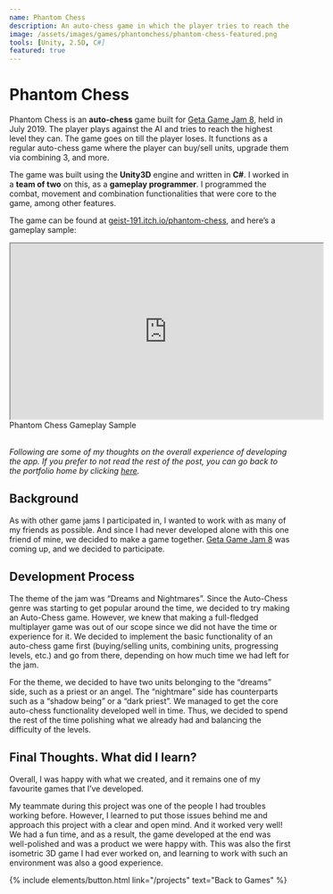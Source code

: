 ```yaml
---
name: Phantom Chess
description: An auto-chess game in which the player tries to reach the highest score they can against the AI.
image: /assets/images/games/phantomchess/phantom-chess-featured.png
tools: [Unity, 2.5D, C#]
featured: true
---
```


# Phantom Chess

Phantom Chess is an **auto-chess** game built for [Geta Game Jam 8](https://itch.io/jam/geta-game-jam-8), held in July 2019. The player plays against the AI and tries to reach the highest level they can. The game goes on till the player loses. It functions as a regular auto-chess game where the player can buy/sell units, upgrade them via combining 3, and more.

The game was built using the **Unity3D** engine and written in **C#**. I worked in a **team of two** on this, as a **gameplay programmer**. I programmed the combat, movement and combination functionalities that were core to the game, among other features.

The game can be found at [geist-191.itch.io/phantom-chess](https://geist-191.itch.io/phantom-chess), and here’s a gameplay sample:

<div class="row">
    <div class="col-sm mt-3 ratio ratio-16x9 center-block">
        <iframe width="560" height="315" src="https://www.youtube.com/embed/SIABluFUO4M" title="Phantom Chess Gameplay Sample" allowfullscreen class="w-80 p-3"></iframe>
    </div>
</div>
<div class="text-center">
    Phantom Chess Gameplay Sample
</div>

<br/>

*Following are some of my thoughts on the overall experience of developing the app. If you prefer to not read the rest of the post, you can go back to the portfolio home by clicking [here](/projects).*



## Background

As with other game jams I participated in, I wanted to work with as many of my friends as possible. And since I had never developed alone with this one friend of mine, we decided to make a game together. [Geta Game Jam 8](https://itch.io/jam/geta-game-jam-8) was coming up, and we decided to participate.

## Development Process

The theme of the jam was “Dreams and Nightmares”. Since the Auto-Chess genre was starting to get popular around the time, we decided to try making an Auto-Chess game. However, we knew that making a full-fledged multiplayer game was out of our scope since we did not have the time or experience for it. We decided to implement the basic functionality of an auto-chess game first (buying/selling units, combining units, progressing levels, etc.) and go from there, depending on how much time we had left for the jam.

For the theme, we decided to have two units belonging to the “dreams” side, such as a priest or an angel. The “nightmare” side has counterparts such as a “shadow being” or a “dark priest”. We managed to get the core auto-chess functionality developed well in time. Thus, we decided to spend the rest of the time polishing what we already had and balancing the difficulty of the levels.

## Final Thoughts. What did I learn?

Overall, I was happy with what we created, and it remains one of my favourite games that I’ve developed.

My teammate during this project was one of the people I had troubles working before. However, I learned to put those issues behind me and approach this project with a clear and open mind. And it worked very well! We had a fun time, and as a result, the game developed at the end was well-polished and was a product we were happy with. This was also the first isometric 3D game I had ever worked on, and learning to work with such an environment was also a good experience.


<p class="text-center">
{% include elements/button.html link="/projects" text="Back to Games" %}
</p>
